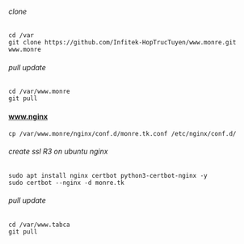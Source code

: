 ###### clone
```command
cd /var
git clone https://github.com/Infitek-HopTrucTuyen/www.monre.git www.monre
```

###### pull update
```command
cd /var/www.monre
git pull
```

#### www.nginx
```command
cp /var/www.monre/nginx/conf.d/monre.tk.conf /etc/nginx/conf.d/
```

###### create ssl R3 on ubuntu nginx
```command
sudo apt install nginx certbot python3-certbot-nginx -y
sudo certbot --nginx -d monre.tk
```

###### pull update
```command
cd /var/www.tabca
git pull
```